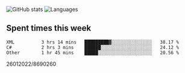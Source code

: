 ![GitHub stats](https://github-readme-stats.vercel.app/api?username=emipa606&theme=github_dark&show_icons=true) 
![Languages](https://github-readme-stats.vercel.app/api/top-langs/?username=emipa606&theme=github_dark&layout=compact)

## Spent times this week
<!--START_SECTION:waka-->

```text
XML          3 hrs 14 mins   █████████▓░░░░░░░░░░░░░░░   38.17 %
C#           2 hrs 3 mins    ██████░░░░░░░░░░░░░░░░░░░   24.12 %
Other        1 hr 45 mins    █████░░░░░░░░░░░░░░░░░░░░   20.56 %
```

<!--END_SECTION:waka-->


26012022/8690260
